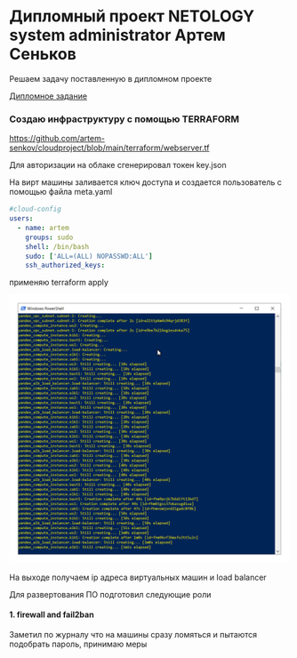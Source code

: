 # Дипломный проект NETOLOGY system administrator Артем Сеньков 

Решаем задачу поставленную в дипломном проекте


[Дипломное задание](https://github.com/netology-code/sys-diplom/blob/diplom-zabbix/README.md)

### Создаю инфраструктуру с помощью TERRAFORM 

https://github.com/artem-senkov/cloudproject/blob/main/terraform/webserver.tf

Для авторизации на облаке сгенерировал токен key.json

На вирт машины заливается ключ доступа и создается пользователь с помощью файла meta.yaml

```yaml
#cloud-config
users:
  - name: artem
    groups: sudo
    shell: /bin/bash
    sudo: ['ALL=(ALL) NOPASSWD:ALL']
    ssh_authorized_keys:

```

применяю terraform apply

![terraform apply](https://github.com/artem-senkov/cloudproject/blob/main/img/tfapply01.png)

На выходе получаем ip адреса виртуальных машин и load balancer

Для развертования ПО подготовил следующие роли

#### 1. firewall and fail2ban 
Заметил по журналу что на машины сразу ломяться и пытаются подобрать пароль, принимаю меры

[](https://github.com/artem-senkov/cloudproject/tree/main/fail2ban/roles/fail2ban)


